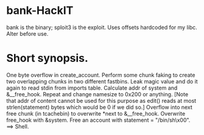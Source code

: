 # bank-HackIT
bank is the binary; sploit3 is the exploit.
Uses offsets hardcoded for my libc. Alter before use.

# Short synopsis.
One byte overflow in create_account. 
Perform some chunk faking to create two overlapping chunks in two different fastbins.
Leak magic value and do it again to read stdin from imports table. 
Calculate addr of system and &__free_hook.
Repeat and change namesize to 0x200 or anything.
[Note that addr of content cannot be used for this purpose as edit() reads at most strlen(statement) bytes which would be 0 if we
did so.]
Overflow into next free chunk (in tcachebin) to overwrite *next to &__free_hook.
Overwrite free_hook with &system.
Free an account with statement = "/bin/sh\x00".
==> Shell.
